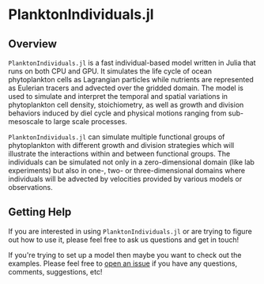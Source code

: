 # PlanktonIndividuals.jl

## Overview

`PlanktonIndividuals.jl` is a fast individual-based model written in Julia that runs on both CPU and GPU. It simulates the life cycle of ocean phytoplankton cells as Lagrangian particles while nutrients are represented as Eulerian tracers and advected over the gridded domain. The model is used to simulate and interpret the temporal and spatial variations in phytoplankton cell density, stoichiometry, as well as growth and division behaviors induced by diel cycle and physical motions ranging from sub-mesoscale to large scale processes.

`PlanktonIndividuals.jl` can simulate multiple functional groups of phytoplankton with different growth and division strategies which will illustrate the interactions within and between functional groups. The individuals can be simulated not only in a zero-dimensional domain (like lab experiments) but also in one-, two- or three-dimensional domains where individuals will be advected by velocities provided by various models or observations.

## Getting Help

If you are interested in using `PlanktonIndividuals.jl` or are trying to figure out how to use it, please feel free to ask us questions and get in touch!  

If you're trying to set up a model then maybe you want to check out the examples. Please feel free to [open an issue](https://github.com/JuliaOcean/PlanktonIndividuals.jl/issues)
if you have any questions, comments, suggestions, etc!
